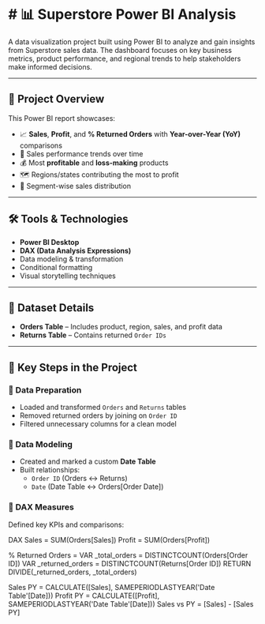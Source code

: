 # # 📊 Superstore Power BI Analysis

A data visualization project built using Power BI to analyze and gain insights from Superstore sales data. The dashboard focuses on key business metrics, product performance, and regional trends to help stakeholders make informed decisions.

---

## 📁 Project Overview

This Power BI report showcases:

- 📈 **Sales**, **Profit**, and **% Returned Orders** with **Year-over-Year (YoY)** comparisons
- 🧾 Sales performance trends over time
- 💰 Most **profitable** and **loss-making** products
- 🗺️ Regions/states contributing the most to profit
- 👥 Segment-wise sales distribution

---

## 🛠 Tools & Technologies

- **Power BI Desktop**
- **DAX (Data Analysis Expressions)**
- Data modeling & transformation
- Conditional formatting
- Visual storytelling techniques

---

## 🧱 Dataset Details

- **Orders Table** – Includes product, region, sales, and profit data
- **Returns Table** – Contains returned `Order IDs`

---

## 🧰 Key Steps in the Project

### 🔹 Data Preparation
- Loaded and transformed `Orders` and `Returns` tables
- Removed returned orders by joining on `Order ID`
- Filtered unnecessary columns for a clean model

### 🔹 Data Modeling
- Created and marked a custom **Date Table**
- Built relationships:
  - `Order ID` (Orders ↔ Returns)
  - `Date` (Date Table ↔ Orders[Order Date])

### 🔹 DAX Measures

Defined key KPIs and comparisons:

DAX
Sales = SUM(Orders[Sales])
Profit = SUM(Orders[Profit])

% Returned Orders = 
VAR _total_orders = DISTINCTCOUNT(Orders[Order ID])
VAR _returned_orders = DISTINCTCOUNT(Returns[Order ID])
RETURN DIVIDE(_returned_orders, _total_orders)

Sales PY = CALCULATE([Sales], SAMEPERIODLASTYEAR('Date Table'[Date]))
Profit PY = CALCULATE([Profit], SAMEPERIODLASTYEAR('Date Table'[Date]))
Sales vs PY = [Sales] - [Sales PY]

